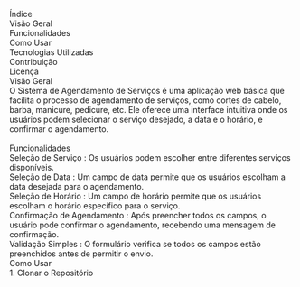 <p align="left">Índice<br>Visão Geral<br>Funcionalidades<br>Como Usar<br>Tecnologias Utilizadas<br>Contribuição<br>Licença<br>Visão Geral<br>O Sistema de Agendamento de Serviços é uma aplicação web básica que facilita o processo de agendamento de serviços, como cortes de cabelo, barba, manicure, pedicure, etc. Ele oferece uma interface intuitiva onde os usuários podem selecionar o serviço desejado, a data e o horário, e confirmar o agendamento.<br><br>Funcionalidades<br>Seleção de Serviço : Os usuários podem escolher entre diferentes serviços disponíveis.<br>Seleção de Data : Um campo de data permite que os usuários escolham a data desejada para o agendamento.<br>Seleção de Horário : Um campo de horário permite que os usuários escolham o horário específico para o serviço.<br>Confirmação de Agendamento : Após preencher todos os campos, o usuário pode confirmar o agendamento, recebendo uma mensagem de confirmação.<br>Validação Simples : O formulário verifica se todos os campos estão preenchidos antes de permitir o envio.<br>Como Usar<br>1. Clonar o Repositório</p>

###
